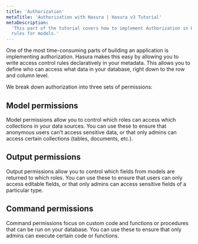 ```yaml
---
title: 'Authorization'
metaTitle: 'Authorization with Hasura | Hasura v3 Tutorial'
metaDescription:
  'This part of the tutorial covers how to implement Authorization in Hasura v3 by defining role-based access control
  rules for models.'
---
```


One of the most time-consuming parts of building an application is implementing authorization. Hasura makes this easy by
allowing you to write access control rules declaratively in your metadata. This allows you to define who can access what
data in your database, right down to the row and column level.

We break down authorization into three sets of permissions:

## Model permissions

Model permissions allow you to control which roles can access which collections in your data sources. You can use these
to ensure that anonymous users can't access sensitive data, or that only admins can access certain collections (tables,
documents, etc.).

## Output permissions

Output permissions allow you to control which fields from models are returned to which roles. You can use these to
ensure that users can only access editable fields, or that only admins can access sensitive fields of a particular type.

## Command permissions

Command permissions focus on custom code and functions or procedures that can be run on your database. You can use these
to ensure that only admins can execute certain code or functions.
